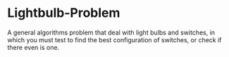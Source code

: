 # Lightbulb-Problem
A general algorithms problem that deal with light bulbs and switches, in which you must test to find the best configuration of switches, or check if there even is one.
